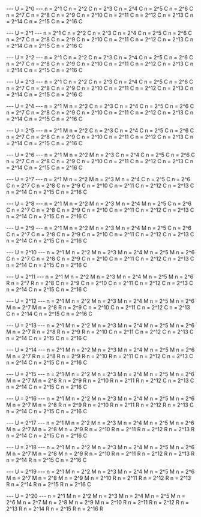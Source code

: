 
--- U = 2^0 ---
n = 2^1 C
n = 2^2 C
n = 2^3 C
n = 2^4 C
n = 2^5 C
n = 2^6 C
n = 2^7 C
n = 2^8 C
n = 2^9 C
n = 2^10 C
n = 2^11 C
n = 2^12 C
n = 2^13 C
n = 2^14 C
n = 2^15 C
n = 2^16 C

--- U = 2^1 ---
n = 2^1 C
n = 2^2 C
n = 2^3 C
n = 2^4 C
n = 2^5 C
n = 2^6 C
n = 2^7 C
n = 2^8 C
n = 2^9 C
n = 2^10 C
n = 2^11 C
n = 2^12 C
n = 2^13 C
n = 2^14 C
n = 2^15 C
n = 2^16 C

--- U = 2^2 ---
n = 2^1 C
n = 2^2 C
n = 2^3 C
n = 2^4 C
n = 2^5 C
n = 2^6 C
n = 2^7 C
n = 2^8 C
n = 2^9 C
n = 2^10 C
n = 2^11 C
n = 2^12 C
n = 2^13 C
n = 2^14 C
n = 2^15 C
n = 2^16 C

--- U = 2^3 ---
n = 2^1 C
n = 2^2 C
n = 2^3 C
n = 2^4 C
n = 2^5 C
n = 2^6 C
n = 2^7 C
n = 2^8 C
n = 2^9 C
n = 2^10 C
n = 2^11 C
n = 2^12 C
n = 2^13 C
n = 2^14 C
n = 2^15 C
n = 2^16 C

--- U = 2^4 ---
n = 2^1 M
n = 2^2 C
n = 2^3 C
n = 2^4 C
n = 2^5 C
n = 2^6 C
n = 2^7 C
n = 2^8 C
n = 2^9 C
n = 2^10 C
n = 2^11 C
n = 2^12 C
n = 2^13 C
n = 2^14 C
n = 2^15 C
n = 2^16 C

--- U = 2^5 ---
n = 2^1 M
n = 2^2 C
n = 2^3 C
n = 2^4 C
n = 2^5 C
n = 2^6 C
n = 2^7 C
n = 2^8 C
n = 2^9 C
n = 2^10 C
n = 2^11 C
n = 2^12 C
n = 2^13 C
n = 2^14 C
n = 2^15 C
n = 2^16 C

--- U = 2^6 ---
n = 2^1 M
n = 2^2 M
n = 2^3 C
n = 2^4 C
n = 2^5 C
n = 2^6 C
n = 2^7 C
n = 2^8 C
n = 2^9 C
n = 2^10 C
n = 2^11 C
n = 2^12 C
n = 2^13 C
n = 2^14 C
n = 2^15 C
n = 2^16 C

--- U = 2^7 ---
n = 2^1 M
n = 2^2 M
n = 2^3 M
n = 2^4 C
n = 2^5 C
n = 2^6 C
n = 2^7 C
n = 2^8 C
n = 2^9 C
n = 2^10 C
n = 2^11 C
n = 2^12 C
n = 2^13 C
n = 2^14 C
n = 2^15 C
n = 2^16 C

--- U = 2^8 ---
n = 2^1 M
n = 2^2 M
n = 2^3 M
n = 2^4 M
n = 2^5 C
n = 2^6 C
n = 2^7 C
n = 2^8 C
n = 2^9 C
n = 2^10 C
n = 2^11 C
n = 2^12 C
n = 2^13 C
n = 2^14 C
n = 2^15 C
n = 2^16 C

--- U = 2^9 ---
n = 2^1 M
n = 2^2 M
n = 2^3 M
n = 2^4 M
n = 2^5 C
n = 2^6 C
n = 2^7 C
n = 2^8 C
n = 2^9 C
n = 2^10 C
n = 2^11 C
n = 2^12 C
n = 2^13 C
n = 2^14 C
n = 2^15 C
n = 2^16 C

--- U = 2^10 ---
n = 2^1 M
n = 2^2 M
n = 2^3 M
n = 2^4 M
n = 2^5 M
n = 2^6 C
n = 2^7 C
n = 2^8 C
n = 2^9 C
n = 2^10 C
n = 2^11 C
n = 2^12 C
n = 2^13 C
n = 2^14 C
n = 2^15 C
n = 2^16 C

--- U = 2^11 ---
n = 2^1 M
n = 2^2 M
n = 2^3 M
n = 2^4 M
n = 2^5 M
n = 2^6 R
n = 2^7 R
n = 2^8 C
n = 2^9 C
n = 2^10 C
n = 2^11 C
n = 2^12 C
n = 2^13 C
n = 2^14 C
n = 2^15 C
n = 2^16 C

--- U = 2^12 ---
n = 2^1 M
n = 2^2 M
n = 2^3 M
n = 2^4 M
n = 2^5 M
n = 2^6 M
n = 2^7 M
n = 2^8 R
n = 2^9 C
n = 2^10 C
n = 2^11 C
n = 2^12 C
n = 2^13 C
n = 2^14 C
n = 2^15 C
n = 2^16 C

--- U = 2^13 ---
n = 2^1 M
n = 2^2 M
n = 2^3 M
n = 2^4 M
n = 2^5 M
n = 2^6 M
n = 2^7 R
n = 2^8 R
n = 2^9 R
n = 2^10 C
n = 2^11 C
n = 2^12 C
n = 2^13 C
n = 2^14 C
n = 2^15 C
n = 2^16 C

--- U = 2^14 ---
n = 2^1 M
n = 2^2 M
n = 2^3 M
n = 2^4 M
n = 2^5 M
n = 2^6 M
n = 2^7 R
n = 2^8 R
n = 2^9 R
n = 2^10 R
n = 2^11 C
n = 2^12 C
n = 2^13 C
n = 2^14 C
n = 2^15 C
n = 2^16 C

--- U = 2^15 ---
n = 2^1 M
n = 2^2 M
n = 2^3 M
n = 2^4 M
n = 2^5 M
n = 2^6 M
n = 2^7 M
n = 2^8 R
n = 2^9 R
n = 2^10 R
n = 2^11 R
n = 2^12 C
n = 2^13 C
n = 2^14 C
n = 2^15 C
n = 2^16 C

--- U = 2^16 ---
n = 2^1 M
n = 2^2 M
n = 2^3 M
n = 2^4 M
n = 2^5 M
n = 2^6 M
n = 2^7 M
n = 2^8 R
n = 2^9 R
n = 2^10 R
n = 2^11 R
n = 2^12 R
n = 2^13 C
n = 2^14 C
n = 2^15 C
n = 2^16 C

--- U = 2^17 ---
n = 2^1 M
n = 2^2 M
n = 2^3 M
n = 2^4 M
n = 2^5 M
n = 2^6 M
n = 2^7 M
n = 2^8 M
n = 2^9 R
n = 2^10 R
n = 2^11 R
n = 2^12 R
n = 2^13 R
n = 2^14 C
n = 2^15 C
n = 2^16 C

--- U = 2^18 ---
n = 2^1 M
n = 2^2 M
n = 2^3 M
n = 2^4 M
n = 2^5 M
n = 2^6 M
n = 2^7 M
n = 2^8 M
n = 2^9 R
n = 2^10 R
n = 2^11 R
n = 2^12 R
n = 2^13 R
n = 2^14 R
n = 2^15 C
n = 2^16 C

--- U = 2^19 ---
n = 2^1 M
n = 2^2 M
n = 2^3 M
n = 2^4 M
n = 2^5 M
n = 2^6 M
n = 2^7 M
n = 2^8 M
n = 2^9 M
n = 2^10 R
n = 2^11 R
n = 2^12 R
n = 2^13 R
n = 2^14 R
n = 2^15 R
n = 2^16 C

--- U = 2^20 ---
n = 2^1 M
n = 2^2 M
n = 2^3 M
n = 2^4 M
n = 2^5 M
n = 2^6 M
n = 2^7 M
n = 2^8 M
n = 2^9 M
n = 2^10 R
n = 2^11 R
n = 2^12 R
n = 2^13 R
n = 2^14 R
n = 2^15 R
n = 2^16 R
